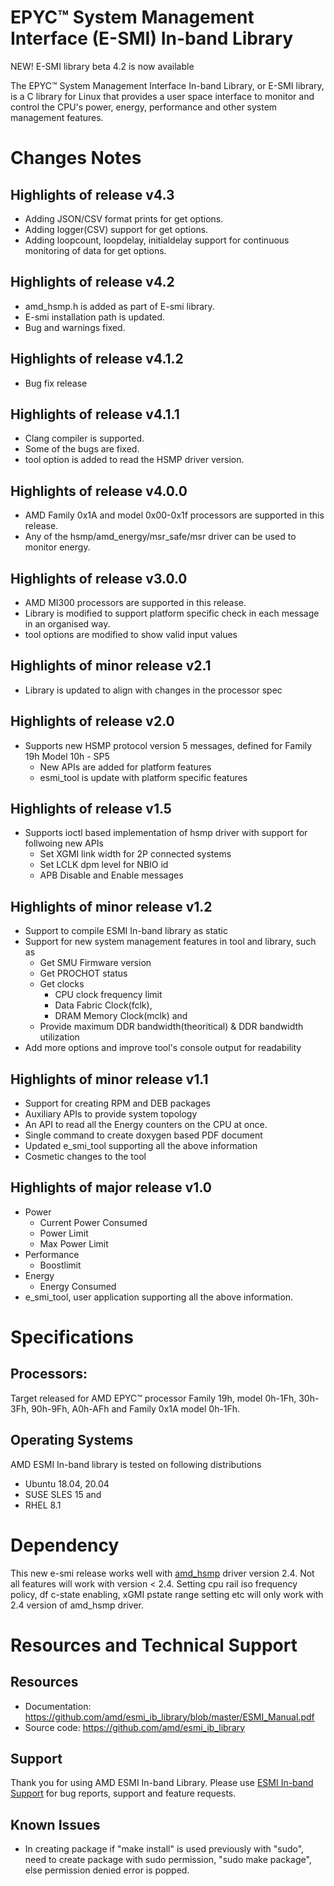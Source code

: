
# EPYC™ System Management Interface (E-SMI) In-band Library

NEW! E-SMI library beta 4.2 is now available

The EPYC™ System Management Interface In-band Library, or E-SMI library, is a C library for Linux that provides a user space interface to monitor and control the CPU's power, energy, performance and other system management features.

# Changes Notes

## Highlights of release v4.3
* Adding JSON/CSV format prints for get options.
* Adding logger(CSV) support for get options.
* Adding loopcount, loopdelay, initialdelay support for continuous monitoring of data for get options.

## Highlights of release v4.2
* amd_hsmp.h is added as part of E-smi library.
* E-smi installation path is updated.
* Bug and warnings fixed.

## Highlights of release v4.1.2
* Bug fix release

## Highlights of release v4.1.1
* Clang compiler is supported.
* Some of the bugs are fixed.
* tool option is added to read the HSMP driver version.

## Highlights of release v4.0.0
* AMD Family 0x1A and model 0x00-0x1f processors are supported in this release.
* Any of the hsmp/amd_energy/msr_safe/msr driver can be used to monitor energy.

## Highlights of release v3.0.0
* AMD MI300 processors are supported in this release.
* Library is modified to support platform specific check in each message in an organised way.
* tool options are modified to show valid input values

## Highlights of minor release v2.1
* Library is updated to align with changes in the processor spec

## Highlights of release v2.0

* Supports new HSMP protocol version 5 messages, defined for Family 19h Model 10h - SP5
    * New APIs are added for platform features
    * esmi_tool is update with platform specific features


## Highlights of release v1.5

* Supports ioctl based implementation of hsmp driver
  with support for follwoing new APIs
    * Set XGMI link width for 2P connected systems
    * Set LCLK dpm level for NBIO id
    * APB Disable and Enable messages

## Highlights of minor release v1.2

* Support to compile ESMI In-band library as static
* Support for new system management features in tool and library, such as
    * Get SMU Firmware version
    * Get PROCHOT status
    * Get clocks
        * CPU clock frequency limit
        * Data Fabric Clock(fclk),
        * DRAM Memory Clock(mclk) and
    * Provide maximum DDR bandwidth(theoritical) & DDR bandwidth utilization
* Add more options and improve tool's console output for readability

## Highlights of minor release v1.1

* Support for creating RPM and DEB packages
* Auxiliary APIs to provide system topology
* An API to read all the Energy counters on the CPU at once.
* Single command to create doxygen based PDF document
* Updated e_smi_tool supporting all the above information
* Cosmetic changes to the tool

## Highlights of major release v1.0

* Power
    * Current Power Consumed
    * Power Limit
    * Max Power Limit
* Performance
    * Boostlimit
* Energy
    * Energy Consumed
* e_smi_tool, user application supporting all the above information.

# Specifications

## Processors:
Target released for AMD EPYC™ processor Family 19h, model 0h-1Fh, 30h-3Fh, 90h-9Fh, A0h-AFh and Family 0x1A model 0h-1Fh.

## Operating Systems
AMD ESMI In-band library is tested on following distributions
* Ubuntu 18.04, 20.04
* SUSE SLES 15 and
* RHEL 8.1

# Dependency
This new e-smi release works well with [amd_hsmp](https://github.com/amd/amd_hsmp.git) driver version 2.4.
Not all features will work with version < 2.4. Setting cpu rail iso frequency policy, df c-state enabling,
xGMI pstate range setting etc will only work with 2.4 version of amd_hsmp driver.

# Resources and Technical Support
## Resources
* Documentation:
	https://github.com/amd/esmi_ib_library/blob/master/ESMI_Manual.pdf
* Source code:
	https://github.com/amd/esmi_ib_library

## Support
Thank you for using AMD ESMI In-band Library. Please use [ESMI In-band Support](https://github.com/amd/esmi_ib_library/issues) for bug reports, support and feature requests.

## Known Issues
* In creating package if "make install" is used previously with "sudo", need to create package with sudo permission, "sudo make package", else permission denied error is popped.
